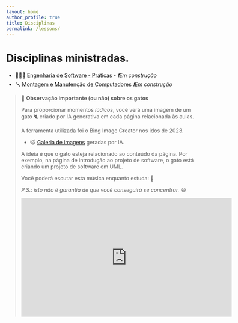 ```yaml
---
layout: home
author_profile: true
title: Disciplinas
permalink: /lessons/
---
```


# Disciplinas ministradas.

- 🧑🏻‍💻 [Engenharia de Software - Práticas](/lessons/softeng/) - *❗Em construção*
- 🪛 [Montagem e Manutenção de Computadores](/lessons/hardware/) *❗Em construção*


> 🌟 **Observação importante (ou não) sobre os gatos**
>
> Para proporcionar momentos *lúdicos*, você verá uma imagem de um gato 🐈 criado por IA generativa em cada página relacionada às aulas.
>
> A ferramenta utilizada foi o Bing Image Creator nos idos de 2023.
>
> - 😺 [Galeria de imagens](/#galeria) geradas por IA. 
>
> A ideia é que o gato esteja relacionado ao conteúdo da página. Por exemplo, na página de introdução ao projeto de software, o gato está criando um projeto de software em UML.
>
> Você poderá escutar esta música enquanto estuda: 🎵
>
> *P.S.: isto não é garantia de que você conseguirá se concentrar.* 😅
>
> <iframe width="560" height="315" src="https://www.youtube.com/embed/IT8gz3u--8A" title="YouTube video player" frameborder="0" allow="accelerometer; autoplay; clipboard-write; encrypted-media; gyroscope; picture-in-picture; web-share" allowfullscreen></iframe>